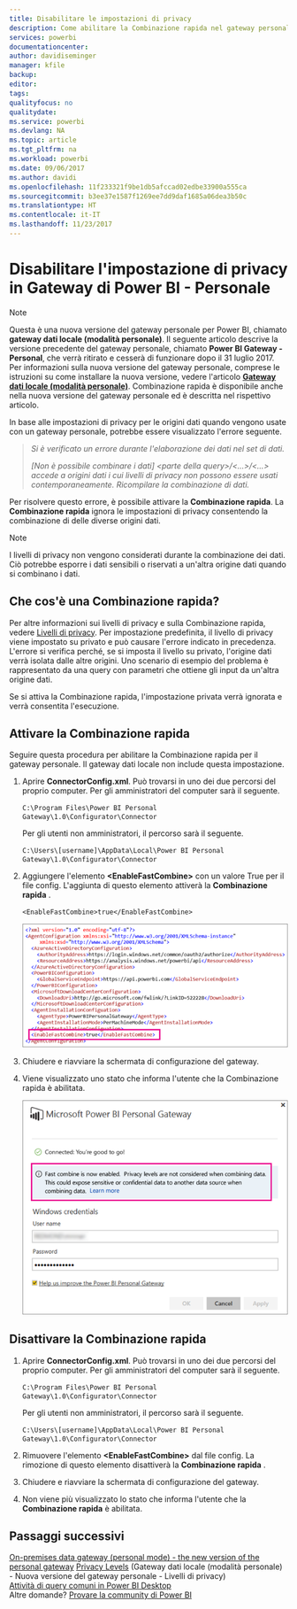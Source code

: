 ```yaml
---
title: Disabilitare le impostazioni di privacy
description: Come abilitare la Combinazione rapida nel gateway personale per disabilitare le impostazioni di privacy per l'aggiornamento.
services: powerbi
documentationcenter: 
author: davidiseminger
manager: kfile
backup: 
editor: 
tags: 
qualityfocus: no
qualitydate: 
ms.service: powerbi
ms.devlang: NA
ms.topic: article
ms.tgt_pltfrm: na
ms.workload: powerbi
ms.date: 09/06/2017
ms.author: davidi
ms.openlocfilehash: 11f233321f9be1db5afccad02edbe33900a555ca
ms.sourcegitcommit: b3ee37e1587f1269ee7dd9daf1685a06dea3b50c
ms.translationtype: HT
ms.contentlocale: it-IT
ms.lasthandoff: 11/23/2017
---
```

# <a name="disable-privacy-setting-in-power-bi-gateway---personal"></a>Disabilitare l'impostazione di privacy in Gateway di Power BI - Personale
> [!NOTE]
> Questa è una nuova versione del gateway personale per Power BI, chiamato **gateway dati locale (modalità personale)**. Il seguente articolo descrive la versione precedente del gateway personale, chiamato **Power BI Gateway - Personal**, che verrà ritirato e cesserà di funzionare dopo il 31 luglio 2017. Per informazioni sulla nuova versione del gateway personale, comprese le istruzioni su come installare la nuova versione, vedere l'articolo [**Gateway dati locale (modalità personale)**](service-gateway-personal-mode.md). Combinazione rapida è disponibile anche nella nuova versione del gateway personale ed è descritta nel rispettivo articolo.
> 
> 

In base alle impostazioni di privacy per le origini dati quando vengono usate con un gateway personale, potrebbe essere visualizzato l'errore seguente.

> *Si è verificato un errore durante l'elaborazione dei dati nel set di dati.*
> 
> *[Non è possibile combinare i dati] &lt;parte della query&gt;/&lt;…&gt;/&lt;…&gt; accede a origini dati i cui livelli di privacy non possono essere usati contemporaneamente. Ricompilare la combinazione di dati.*
> 
> 

Per risolvere questo errore, è possibile attivare la **Combinazione rapida**. La **Combinazione rapida** ignora le impostazioni di privacy consentendo la combinazione di delle diverse origini dati.

> [!NOTE]
> I livelli di privacy non vengono considerati durante la combinazione dei dati. Ciò potrebbe esporre i dati sensibili o riservati a un'altra origine dati quando si combinano i dati.
> 
> 

## <a name="what-is-fast-combine"></a>Che cos'è una Combinazione rapida?
Per altre informazioni sui livelli di privacy e sulla Combinazione rapida, vedere [Livelli di privacy](https://support.office.com/en-us/article/Privacy-levels-Power-Query-CC3EDE4D-359E-4B28-BC72-9BEE7900B540). Per impostazione predefinita, il livello di privacy viene impostato su privato e può causare l'errore indicato in precedenza. L'errore si verifica perché, se si imposta il livello su privato, l'origine dati verrà isolata dalle altre origini. Uno scenario di esempio del problema è rappresentato da una query con parametri che ottiene gli input da un'altra origine dati.

Se si attiva la Combinazione rapida, l'impostazione privata verrà ignorata e verrà consentita l'esecuzione.

## <a name="turn-on-fast-combine"></a>Attivare la Combinazione rapida
Seguire questa procedura per abilitare la Combinazione rapida per il gateway personale. Il gateway dati locale non include questa impostazione.

1. Aprire **ConnectorConfig.xml**.  Può trovarsi in uno dei due percorsi del proprio computer.  Per gli amministratori del computer sarà il seguente.
   
    <pre><code>C:\Program Files\Power BI Personal Gateway\1.0\Configurator\Connector</code></pre>
   
    Per gli utenti non amministratori, il percorso sarà il seguente.
   
    <pre><code>C:\Users\[username]\AppData\Local\Power BI Personal Gateway\1.0\Configurator\Connector</code></pre>
2. Aggiungere l'elemento **&lt;EnableFastCombine&gt;** con un valore True per il file config. L'aggiunta di questo elemento attiverà la **Combinazione rapida** .
   
   <pre><code>&lt;EnableFastCombine&gt;true&lt;/EnableFastCombine&gt;</code></pre>
   
   ![](media/refresh-enable-fast-combine/configfile.png)
3. Chiudere e riavviare la schermata di configurazione del gateway.
4. Viene visualizzato uno stato che informa l'utente che la Combinazione rapida è abilitata.
   
   ![](media/refresh-enable-fast-combine/fastcombineenabled.png)

## <a name="turn-off-fast-combine"></a>Disattivare la Combinazione rapida
1. Aprire **ConnectorConfig.xml**.  Può trovarsi in uno dei due percorsi del proprio computer.  Per gli amministratori del computer sarà il seguente.
   
    <pre><code>C:\Program Files\Power BI Personal Gateway\1.0\Configurator\Connector</code></pre>
   
    Per gli utenti non amministratori, il percorso sarà il seguente.
   
    <pre><code>C:\Users\[username]\AppData\Local\Power BI Personal Gateway\1.0\Configurator\Connector</code></pre>
2. Rimuovere l'elemento **&lt;EnableFastCombine&gt;** dal file config. La rimozione di questo elemento disattiverà la **Combinazione rapida** .
3. Chiudere e riavviare la schermata di configurazione del gateway.
4. Non viene più visualizzato lo stato che informa l'utente che la **Combinazione rapida** è abilitata.

## <a name="next-steps"></a>Passaggi successivi
[On-premises data gateway (personal mode) - the new version of the personal gateway](service-gateway-personal-mode.md)
[Privacy Levels](https://support.office.com/en-us/article/Privacy-levels-Power-Query-CC3EDE4D-359E-4B28-BC72-9BEE7900B540) (Gateway dati locale (modalità personale) - Nuova versione del gateway personale - Livelli di privacy)  
[Attività di query comuni in Power BI Desktop](desktop-common-query-tasks.md)  
Altre domande? [Provare la community di Power BI](http://community.powerbi.com/)

